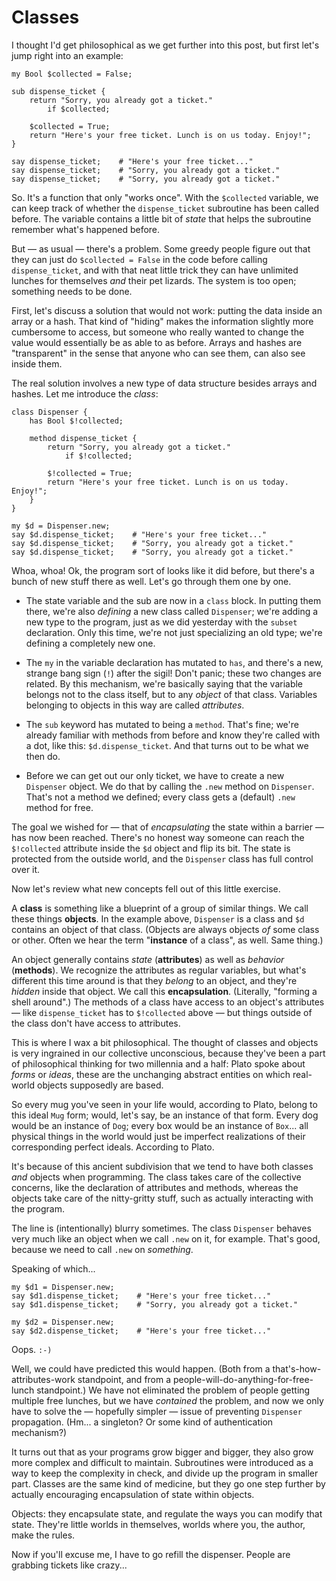 # Classes

I thought I'd get philosophical as we get further into this post, but first let's jump right into an example:

    my Bool $collected = False;
    
    sub dispense_ticket {
        return "Sorry, you already got a ticket."
            if $collected;
    
        $collected = True;
        return "Here's your free ticket. Lunch is on us today. Enjoy!";
    }
    
    say dispense_ticket;    # "Here's your free ticket..."
    say dispense_ticket;    # "Sorry, you already got a ticket."
    say dispense_ticket;    # "Sorry, you already got a ticket."

So. It's a function that only "works once". With the `$collected` variable, we can keep track of whether the `dispense_ticket` subroutine has been called before. The variable contains a little bit of *state* that helps the subroutine remember what's happened before.

But &mdash; as usual &mdash; there's a problem. Some greedy people figure out that they can just do `$collected = False` in the code before calling `dispense_ticket`, and with that neat little trick they can have unlimited lunches for themselves *and* their pet lizards. The system is too open; something needs to be done.

First, let's discuss a solution that would not work: putting the data inside an array or a hash. That kind of "hiding" makes the information slightly more cumbersome to access, but someone who really wanted to change the value would essentially be as able to as before. Arrays and hashes are "transparent" in the sense that anyone who can see them, can also see inside them.

The real solution involves a new type of data structure besides arrays and hashes. Let me introduce the *class*:

    class Dispenser {
        has Bool $!collected;
    
        method dispense_ticket {
            return "Sorry, you already got a ticket."
                if $!collected;
    
            $!collected = True;
            return "Here's your free ticket. Lunch is on us today. Enjoy!";
        }
    }
    
    my $d = Dispenser.new;
    say $d.dispense_ticket;    # "Here's your free ticket..."
    say $d.dispense_ticket;    # "Sorry, you already got a ticket."
    say $d.dispense_ticket;    # "Sorry, you already got a ticket."

Whoa, whoa! Ok, the program sort of looks like it did before, but there's a bunch of new stuff there as well. Let's go through them one by one.

* The state variable and the sub are now in a `class` block. In putting them there, we're also *defining* a new class called `Dispenser`; we're adding a new type to the program, just as we did yesterday with the `subset` declaration. Only this time, we're not just specializing an old type; we're defining a completely new one.

* The `my` in the variable declaration has mutated to `has`, and there's a new, strange bang sign (`!`) after the sigil! Don't panic; these two changes are related. By this mechanism, we're basically saying that the variable belongs not to the class itself, but to any *object* of that class. Variables belonging to objects in this way are called *attributes*.

* The `sub` keyword has mutated to being a `method`. That's fine; we're already familiar with methods from before and know they're called with a dot, like this: `$d.dispense_ticket`. And that turns out to be what we then do.

* Before we can get out our only ticket, we have to create a new `Dispenser` object. We do that by calling the `.new` method on `Dispenser`. That's not a method we defined; every class gets a (default) `.new` method for free.

The goal we wished for &mdash; that of *encapsulating* the state within a barrier &mdash; has now been reached. There's no honest way someone can reach the `$!collected` attribute inside the `$d` object and flip its bit. The state is protected from the outside world, and the `Dispenser` class has full control over it.

Now let's review what new concepts fell out of this little exercise.

A **class** is something like a blueprint of a group of similar things. We call these things **objects**. In the example above, `Dispenser` is a class and `$d` contains an object of that class. (Objects are always objects *of* some class or other. Often we hear the term "**instance** of a class", as well. Same thing.)

An object generally contains *state* (**attributes**) as well as *behavior* (**methods**). We recognize the attributes as regular variables, but what's different this time around is that they *belong* to an object, and they're *hidden* inside that object. We call this **encapsulation**. (Literally, "forming a shell around".) The methods of a class have access to an object's attributes &mdash; like `dispense_ticket` has to `$!collected` above &mdash; but things outside of the class don't have access to attributes.

This is where I wax a bit philosophical. The thought of classes and objects is very ingrained in our collective unconscious, because they've been a part of philosophical thinking for two millennia and a half: Plato spoke about *forms* or *ideas*, these are the unchanging abstract entities on which real-world objects supposedly are based.

So every mug you've seen in your life would, according to Plato, belong to this ideal `Mug` form; would, let's say, be an instance of that form. Every dog would be an instance of `Dog`; every box would be an instance of `Box`... all physical things in the world would just be imperfect realizations of their corresponding perfect ideals. According to Plato.

It's because of this ancient subdivision that we tend to have both classes *and* objects when programming. The class takes care of the collective concerns, like the declaration of attributes and methods, whereas the objects take care of the nitty-gritty stuff, such as actually interacting with the program.

The line is (intentionally) blurry sometimes. The class `Dispenser` behaves very much like an object when we call `.new` on it, for example. That's good, because we need to call `.new` on *something*.

Speaking of which...

    my $d1 = Dispenser.new;
    say $d1.dispense_ticket;    # "Here's your free ticket..."
    say $d1.dispense_ticket;    # "Sorry, you already got a ticket."
    
    my $d2 = Dispenser.new;
    say $d2.dispense_ticket;    # "Here's your free ticket..."

Oops. `:-)`

Well, we could have predicted this would happen. (Both from a that's-how-attributes-work standpoint, and from a people-will-do-anything-for-free-lunch standpoint.) We have not eliminated the problem of people getting multiple free lunches, but we have *contained* the problem, and now we only have to solve the &mdash; hopefully simpler &mdash; issue of preventing `Dispenser` propagation. (Hm... a singleton? Or some kind of authentication mechanism?)

It turns out that as your programs grow bigger and bigger, they also grow more complex and difficult to maintain. Subroutines were introduced as a way to keep the complexity in check, and divide up the program in smaller part. Classes are the same kind of medicine, but they go one step further by actually encouraging encapsulation of state within objects.

Objects: they encapsulate state, and regulate the ways you can modify that state. They're little worlds in themselves, worlds where you, the author, make the rules.

Now if you'll excuse me, I have to go refill the dispenser. People are grabbing tickets like crazy...
